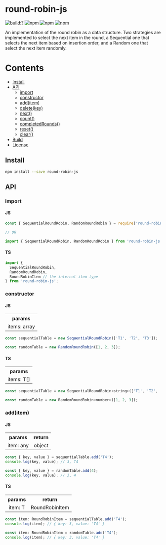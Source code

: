 # round-robin-js

[![build:?](https://travis-ci.org/eyas-ranjous/round-robin-js.svg?branch=master)](https://travis-ci.org/eyas-ranjous/round-robin-js) [![npm](https://img.shields.io/npm/v/round-robin-js.svg)](https://www.npmjs.com/package/round-robin-js) [![npm](https://img.shields.io/npm/dm/round-robin-js.svg)](https://www.npmjs.com/package/round-robin-js) [![npm](https://img.shields.io/badge/node-%3E=%206.0-blue.svg)](https://www.npmjs.com/package/round-robin-js)

An implementation of the round robin as a data structure. Two strategies are implemented to select the next item in the round, a Sequential one that selects the next item based on insertion order, and a Random one that select the next item randomly.

# Contents
* [Install](#install)
* [API](#api)
  * [import](#import)
  * [constructor](#constructor)
  * [add(item)](#additem)
  * [delete(key)](#deletekey)
  * [next()](#next)
  * [count()](#count)
  * [completedRounds()](#completedrounds)
  * [reset()](#reset)
  * [clear()](#clear)
 * [Build](#build)
 * [License](#license)

## Install

```sh
npm install --save round-robin-js
```

## API

### import

#### JS

```js
const { SequentialRoundRobin, RandomRoundRobin } = require('round-robin-js');

// OR

import { SequentialRoundRobin, RandomRoundRobin } from 'round-robin-js';
```

#### TS

```js
import {
  SequentialRoundRobin,
  RandomRoundRobin,
  RoundRobinItem // the internal item type
} from 'round-robin-js';
```

### constructor

#### JS

<table>
  <tr>
    <th align="center">params</th>
  </tr>
  <tr>
    <td align="center">items: array</td>
  </tr>
</table>

```js
const sequentialTable = new SequentialRoundRobin(['T1', 'T2', 'T3']);

const randomTable = new RandomRoundRobin([1, 2, 3]);
```

#### TS

<table>
  <tr>
    <th align="center">params</th>
  </tr>
  <tr>
    <td align="center">items: T[]</td>
  </tr>
</table>

```js
const sequentialTable = new SequentialRoundRobin<string>(['T1', 'T2', 'T3']);

const randomTable = new RandomRoundRobin<number>([1, 2, 3]);
```

### add(item)

#### JS

<table>
  <tr>
    <th align="center">params</th>
    <th align="center">return</th>
  </tr>
  <tr>
    <td align="center">item: any</td>
    <td align="center">object</td>
  </tr>
</table>

```js
const { key, value } = sequentialTable.add('T4');
console.log(key, value); // 3, T4

const { key, value } = randomTable.add(4);
console.log(key, value); // 3, 4
```

#### TS

<table>
  <tr>
    <th align="center">params</th>
    <th align="center">return</th>
  </tr>
  <tr>
    <td align="center">item: T</td>
    <td align="center">RoundRobinItem</td>
  </tr>
</table>

```js
const item: RoundRobinItem = sequentialTable.add('T4');
console.log(item); // { key: 3, value: 'T4' }

const item: RoundRobinItem = randomTable.add('T4');
console.log(item); // { key: 3, value: 'T4' }
```